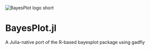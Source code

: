 ![BayesPlot logo short](https://github.com/bparbhu/BayesPlot.jl/assets/7581178/5dbf3aeb-1d2d-443a-a7ad-aa982539db04)
# BayesPlot.jl
A Julia-native port of the R-based bayesplot package using gadfly

